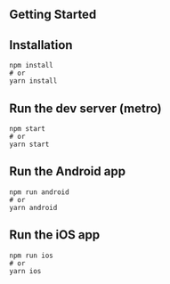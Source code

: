 ## Getting Started

## Installation

```shell
npm install
# or
yarn install
```

## Run the dev server (metro)

```
npm start
# or 
yarn start
```

## Run the Android app

```
npm run android
# or 
yarn android
```

## Run the iOS app

```
npm run ios
# or 
yarn ios
```


